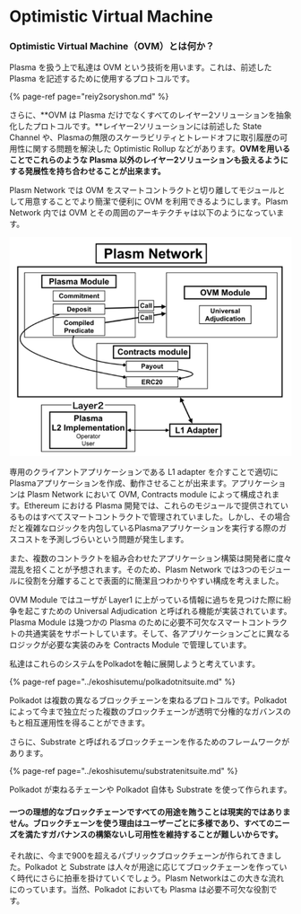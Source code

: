 # Optimistic Virtual Machine

### Optimistic Virtual Machine（OVM）とは何か？

Plasma を扱う上で私達は OVM という技術を用います。これは、前述した Plasma を記述するために使用するプロトコルです。

{% page-ref page="reiy2soryshon.md" %}

さらに、**OVM は Plasma だけでなくすべてのレイヤー2ソリューションを抽象化したプロトコルです。**レイヤー2ソリューションには前述した State Channel や、Plasmaの無限のスケーラビリティとトレードオフに取引履歴の可用性に関する問題を解決した Optimistic Rollup などがあります。**OVMを用いることでこれらのような Plasma 以外のレイヤー2ソリューションも扱えるようにする発展性を持ち合わせることが出来ます。**

Plasm Network では OVM をスマートコントラクトと切り離してモジュールとして用意することでより簡潔で便利に OVM を利用できるようにします。Plasm Network 内では OVM とその周囲のアーキテクチャは以下のようになっています。

![](../.gitbook/assets/sukurnshotto-2020-05-29-161123png.png)

専用のクライアントアプリケーションである L1 adapter を介すことで適切に Plasmaアプリケーションを作成、動作させることが出来ます。アプリケーションは Plasm Network において OVM, Contracts module によって構成されます。Ethereum における Plasma 開発では、これらのモジュールで提供されているものはすべてスマートコントラクトで管理されていました。しかし、その場合だと複雑なロジックを内包しているPlasmaアプリケーションを実行する際のガスコストを予測しづらいという問題が発生します。

また、複数のコントラクトを組み合わせたアプリケーション構築は開発者に度々混乱を招くことが予想されます。そのため、Plasm Network では3つのモジュールに役割を分離することで表面的に簡潔且つわかりやすい構成を考えました。

OVM Module ではユーザが Layer1 に上がっている情報に過ちを見つけた際に紛争を起こすための Universal Adjudication と呼ばれる機能が実装されています。Plasma Module は幾つかの Plasma のために必要不可欠なスマートコントラクトの共通実装をサポートしています。そして、各アプリケーションごとに異なるロジックが必要な実装のみを Contracts Module で管理しています。

私達はこれらのシステムをPolkadotを軸に展開しようと考えています。

{% page-ref page="../ekoshisutemu/polkadotnitsuite.md" %}

Polkadot は複数の異なるブロックチェーンを束ねるプロトコルです。Polkadot によって今まで独立だった複数のブロックチェーンが透明で分権的なガバンスのもと相互運用性を得ることができます。

さらに、Substrate と呼ばれるブロックチェーンを作るためのフレームワークがあります。

{% page-ref page="../ekoshisutemu/substratenitsuite.md" %}

Polkadot が束ねるチェーンや Polkadot 自体も Substrate を使って作られます。

#### 一つの理想的なブロックチェーンですべての用途を賄うことは現実的ではありません。ブロックチェーンを使う理由はユーザーごとに多様であり、すべてのニーズを満たすガバナンスの構築ないし可用性を維持することが難しいからです。

それ故に、今まで900を超えるパブリックブロックチェーンが作られてきました。Polkadot と Substrate は人々が用途に応じてブロックチェーンを作っていく時代にさらに拍車を掛けていくでしょう。Plasm Networkはこの大きな流れにのっています。当然、Polkadot においても Plasma は必要不可欠な役割です。

